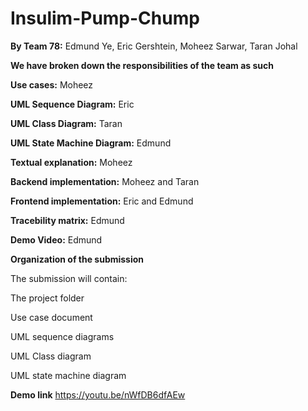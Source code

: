 # Insulim-Pump-Chump

**By Team 78:**
Edmund Ye,
Eric Gershtein,
Moheez Sarwar,
Taran Johal

**We have broken down the responsibilities of the team as such**

**Use cases:** Moheez

**UML Sequence Diagram:** Eric

**UML Class Diagram:** Taran

**UML State Machine Diagram:** Edmund

**Textual explanation:** Moheez

**Backend implementation:** Moheez and Taran

**Frontend implementation:** Eric and Edmund

**Tracebility matrix:** Edmund

**Demo Video:** Edmund

**Organization of the submission**

The submission will contain:

The project folder

Use case document

UML sequence diagrams

UML Class diagram

UML state machine diagram

**Demo link**
https://youtu.be/nWfDB6dfAEw
